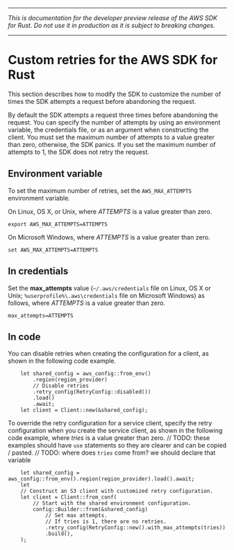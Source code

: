 --------

 *This is documentation for the developer preview release of the AWS SDK for Rust\. Do not use it in production as it is subject to breaking changes\.* 

--------

# Custom retries for the AWS SDK for Rust<a name="retries"></a>

This section describes how to modify the SDK to customize the number of times the SDK attempts a request before abandoning the request\.

By default the SDK attempts a request three times before abandoning the request\. You can specify the number of attempts by using an environment variable, the credentials file, or as an argument when constructing the client\. You must set the maximum number of attempts to a value greater than zero, otherwise, the SDK panics\. If you set the maximum number of attempts to 1, the SDK does not retry the request\.

## Environment variable<a name="retries_env"></a>

To set the maximum number of retries, set the `AWS_MAX_ATTEMPTS` environment variable\.

On Linux, OS X, or Unix, where *ATTEMPTS* is a value greater than zero\.

```
export AWS_MAX_ATTEMPTS=ATTEMPTS
```

On Microsoft Windows, where *ATTEMPTS* is a value greater than zero\.

```
set AWS_MAX_ATTEMPTS=ATTEMPTS
```

## In credentials<a name="retries_credentials"></a>

Set the **max\_attempts** value \(`~/.aws/credentials` file on Linux, OS X or Unix; `%userprofile%\.aws\credentials` file on Microsoft Windows\) as follows, where *ATTEMPTS* is a value greater than zero\.

```
max_attempts=ATTEMPTS
```

## In code<a name="retries_code"></a>

 You can disable retries when creating the configuration for a client, as shown in the following code example\.

```
    let shared_config = aws_config::from_env()
        .region(region_provider)
        // Disable retries
        .retry_config(RetryConfig::disabled())
        .load()
        .await;
    let client = Client::new(&shared_config);
```

To override the retry configuration for a service client, specify the retry configuration when you create the service client, as shown in the following code example, where *tries* is a value greater than zero\.
// TODO: these examples should have `use` statements so they are clearer and can be copied / pasted.
// TODO: where does `tries` come from? we should declare that variable
```
    let shared_config = aws_config::from_env().region(region_provider).load().await;
    let 
    // Construct an S3 client with customized retry configuration.
    let client = Client::from_conf(
        // Start with the shared environment configuration.
        config::Builder::from(&shared_config)
            // Set max attempts.
            // If tries is 1, there are no retries.
            .retry_config(RetryConfig::new().with_max_attempts(tries))
            .build(),
    );
```
